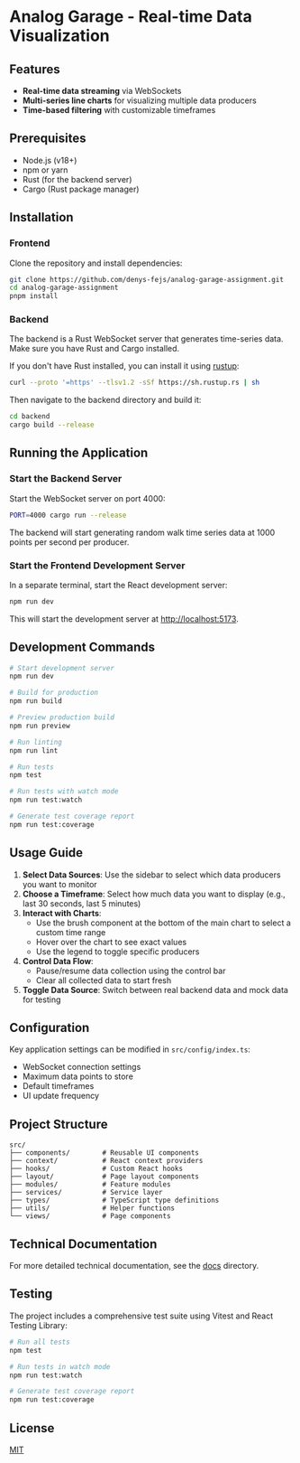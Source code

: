 # Analog Garage - Real-time Data Visualization

## Features

- **Real-time data streaming** via WebSockets
- **Multi-series line charts** for visualizing multiple data producers
- **Time-based filtering** with customizable timeframes

## Prerequisites

- Node.js (v18+)
- npm or yarn
- Rust (for the backend server)
- Cargo (Rust package manager)

## Installation

### Frontend

Clone the repository and install dependencies:

```bash
git clone https://github.com/denys-fejs/analog-garage-assignment.git
cd analog-garage-assignment
pnpm install
```

### Backend

The backend is a Rust WebSocket server that generates time-series data. Make sure you have Rust and Cargo installed.

If you don't have Rust installed, you can install it using [rustup](https://rustup.rs/):

```bash
curl --proto '=https' --tlsv1.2 -sSf https://sh.rustup.rs | sh
```

Then navigate to the backend directory and build it:

```bash
cd backend
cargo build --release
```

## Running the Application

### Start the Backend Server

Start the WebSocket server on port 4000:

```bash
PORT=4000 cargo run --release
```

The backend will start generating random walk time series data at 1000 points per second per producer.

### Start the Frontend Development Server

In a separate terminal, start the React development server:

```bash
npm run dev
```

This will start the development server at [http://localhost:5173](http://localhost:5173).

## Development Commands

```bash
# Start development server
npm run dev

# Build for production
npm run build

# Preview production build
npm run preview

# Run linting
npm run lint

# Run tests
npm test

# Run tests with watch mode
npm run test:watch

# Generate test coverage report
npm run test:coverage
```

## Usage Guide

1. **Select Data Sources**: Use the sidebar to select which data producers you want to monitor
2. **Choose a Timeframe**: Select how much data you want to display (e.g., last 30 seconds, last 5 minutes)
3. **Interact with Charts**:
   - Use the brush component at the bottom of the main chart to select a custom time range
   - Hover over the chart to see exact values
   - Use the legend to toggle specific producers
4. **Control Data Flow**:
   - Pause/resume data collection using the control bar
   - Clear all collected data to start fresh
5. **Toggle Data Source**: Switch between real backend data and mock data for testing

## Configuration

Key application settings can be modified in `src/config/index.ts`:

- WebSocket connection settings
- Maximum data points to store
- Default timeframes
- UI update frequency

## Project Structure

```
src/
├── components/        # Reusable UI components
├── context/           # React context providers
├── hooks/             # Custom React hooks
├── layout/            # Page layout components
├── modules/           # Feature modules
├── services/          # Service layer
├── types/             # TypeScript type definitions
├── utils/             # Helper functions
└── views/             # Page components
```

## Technical Documentation

For more detailed technical documentation, see the [docs](./docs/) directory.

## Testing

The project includes a comprehensive test suite using Vitest and React Testing Library:

```bash
# Run all tests
npm test

# Run tests in watch mode
npm run test:watch

# Generate test coverage report
npm run test:coverage
```

## License

[MIT](LICENSE)
